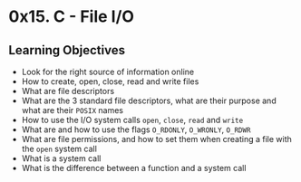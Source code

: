 # 0x15. C - File I/O

## Learning Objectives

- Look for the right source of information online  
- How to create, open, close, read and write files  
- What are file descriptors  
- What are the 3 standard file descriptors, what are their purpose and what are their `POSIX` names  
- How to use the I/O system calls `open`, `close`, `read` and `write`  
- What are and how to use the flags `O_RDONLY`, `O_WRONLY`, `O_RDWR`  
- What are file permissions, and how to set them when creating a file with the `open` system call  
- What is a system call  
- What is the difference between a function and a system call  
